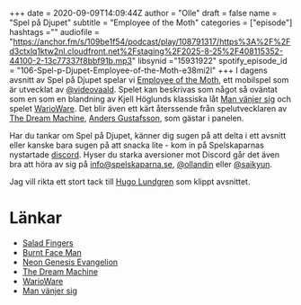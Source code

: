 +++ 
date = 2020-09-09T14:09:44Z
author = "Olle"
draft = false
name = "Spel på Djupet"
subtitle = "Employee of the Moth"
categories = ["episode"]
hashtags =""
audiofile = "https://anchor.fm/s/109be1f54/podcast/play/108791317/https%3A%2F%2Fd3ctxlq1ktw2nl.cloudfront.net%2Fstaging%2F2025-8-25%2F408115352-44100-2-13c77337f8bbf91b.mp3"
libsynid ="15931922"
spotify_episode_id = "106-Spel-p-Djupet-Employee-of-the-Moth-e38mi2l"
+++ 
I dagens avsnitt av Spel på Djupet spelar vi [Employee of the Moth](https://videovaald.itch.io/employee-of-the-moth-demo), ett mobilspel som är utvecklat av [@videovaald](https://www.instagram.com/videovaald/). Spelet kan beskrivas som något så oväntat som en som en blandning av Kjell Höglunds klassiska låt [Man vänjer sig](https://www.youtube.com/watch?v=aljALlp534g&ab_channel=korkhammaregon) och spelet [WarioWare](https://www.youtube.com/watch?v=HBRi94_NVDY&ab_channel=Zephiel810). Det blir även ett kärt återssende från spelutvecklaren av [The Dream Machine](https://store.steampowered.com/app/94300/The_Dream_Machine_Chapter_1__2/), [Anders Gustafsson](http://spelskaparna.com/episode/10/), som gästar i panelen.

Har du tankar om Spel på Djupet, känner dig sugen på att delta i ett avsnitt eller kanske bara sugen på att snacka lite - kom in på Spelskaparnas nystartade [discord](https://discord.gg/hBHEXss). Hyser du starka aversioner mot Discord går det även bra att höra av sig på info@spelskaparna.se, [@ollandin](https://twitter.com/ollelandin) eller [@saikyun](https://twitter.com/Saikyun).


Jag vill rikta ett stort tack till [Hugo Lundgren](https://hugolundgren.com/) som klippt avsnittet.

# Länkar
* [Salad Fingers](https://www.youtube.com/watch?v=tP6w22ToHgc&ab_channel=DavidFirth)
* [Burnt Face Man](https://www.youtube.com/playlist?list=PLQUVAmr4yKcUE51UI4uONSRih2cg6vUto)
* [Neon Genesis Evangelion](https://www.youtube.com/watch?v=13nSISwxrY4&ab_channel=Netflix)
* [The Dream Machine](https://store.steampowered.com/app/94300/The_Dream_Machine_Chapter_1__2/)
* [WarioWare](https://www.youtube.com/watch?v=HBRi94_NVDY&ab_channel=Zephiel810)
* [Man vänjer sig](https://www.youtube.com/watch?v=aljALlp534g&ab_channel=korkhammaregon)
